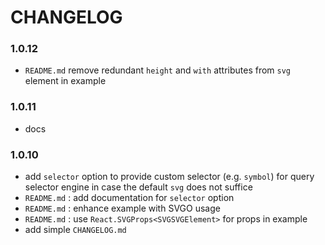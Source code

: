 # CHANGELOG

### 1.0.12

- `README.md` remove redundant `height` and `with` attributes from `svg` element in example

### 1.0.11

- docs

### 1.0.10

- add `selector` option to provide custom selector (e.g. `symbol`) for query selector engine in case the default `svg` does not suffice
- `README.md` : add documentation for `selector` option
- `README.md` : enhance example with SVGO usage
- `README.md` : use `React.SVGProps<SVGSVGElement>` for props in example
- add simple `CHANGELOG.md`